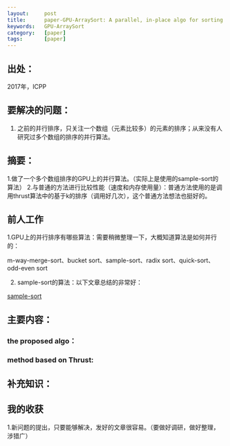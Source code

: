 ```yaml
---
layout:     post
title:      paper-GPU-ArraySort: A parallel, in-place algo for sorting large number of arrays
keywords:   GPU-ArraySort
category:   [paper]
tags:       [paper]
---
```


## 出处：
2017年，ICPP

## 要解决的问题：

1. 之前的并行排序，只关注一个数组（元素比较多）的元素的排序；从来没有人研究过多个数组的排序的并行算法。

## 摘要：

1.做了一个多个数组排序的GPU上的并行算法。（实际上是使用的sample-sort的算法）
2.与普通的方法进行比较性能（速度和内存使用量）：普通方法使用的是调用thrust算法中的基于k的排序（调用好几次），这个普通方法想法也挺好的。


## 前人工作

1.GPU上的并行排序有哪些算法：需要稍微整理一下，大概知道算法是如何并行的：

m-way-merge-sort、bucket sort、sample-sort、radix sort、quick-sort、odd-even sort


2. sample-sort的算法：以下文章总结的非常好：

[sample-sort](http://www.jianshu.com/p/e8e3b69bc51b)

## 主要内容：

### the proposed algo：



### method based on Thrust:


## 补充知识：



## 我的收获

1.新问题的提出，只要能够解决，发好的文章很容易。（要做好调研，做好整理，涉猎广）





